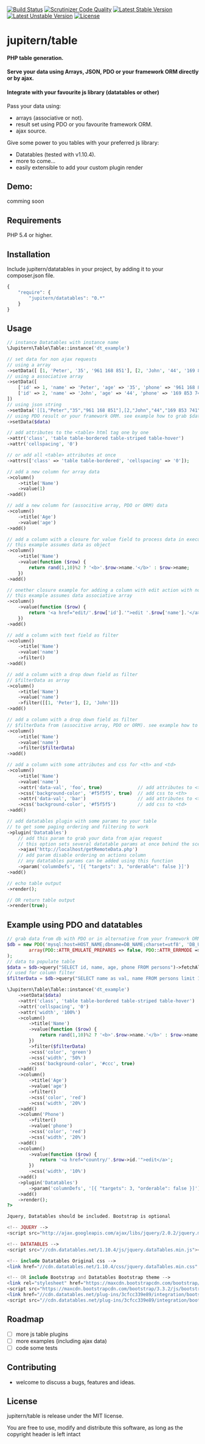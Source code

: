[![Build Status](https://scrutinizer-ci.com/g/jupitern/table/badges/build.png?b=master)](https://scrutinizer-ci.com/g/jupitern/table/build-status/master)
[![Scrutinizer Code Quality](https://scrutinizer-ci.com/g/jupitern/table/badges/quality-score.png?b=master)](https://scrutinizer-ci.com/g/jupitern/table/?branch=master)
[![Latest Stable Version](https://poser.pugx.org/jupitern/table/v/stable.svg)](https://packagist.org/packages/jupitern/table) [![Latest Unstable Version](https://poser.pugx.org/jupitern/table/v/unstable.svg)](https://packagist.org/packages/jupitern/table) [![License](https://poser.pugx.org/jupitern/table/license.svg)](https://packagist.org/packages/jupitern/table)
# jupitern/table
#### PHP table generation.
#### Serve your data using Arrays, JSON, PDO or your framework ORM directly or by ajax.
#### Integrate with your favourite js library (datatables or other)

Pass your data using:
* arrays (associative or not).
* result set using PDO or you favourite framework ORM.
* ajax source.

Give some power to you tables with your preferred js library:
* Datatables (tested with v1.10.4).
* more to come...
* easily extensible to add your custom plugin render

## Demo:

comming soon

## Requirements

PHP 5.4 or higher.

## Installation

Include jupitern/datatables in your project, by adding it to your composer.json file.
```javascript
{
    "require": {
        "jupitern/datatables": "0.*"
    }
}
```

## Usage
```php
// instance Datatables with instance name
\Jupitern\Table\Table::instance('dt_example')

// set data for non ajax requests
// using a array
->setData([ [1, 'Peter', '35', '961 168 851'], [2, 'John', '44', '169 853 741'] ])
// using a associative array
->setData([
	['id' => 1, 'name' => 'Peter', 'age' => '35', 'phone' => '961 168 851'],
	['id' => 2, 'name' => 'John', 'age' => '44', 'phone' => '169 853 741'],
])
// using json string
->setData('[[1,"Peter","35","961 168 851"],[2,"John","44","169 853 741"]]')
// using PDO result or your framework ORM. see example how to grab $data at the end
->setData($data)

// add attributes to the <table> html tag one by one
->attr('class', 'table table-bordered table-striped table-hover')
->attr('cellspacing', '0')

// or add all <table> attributes at once
->attrs(['class' => 'table table-bordered', 'cellspacing' => '0']);

// add a new column for array data
->column()
	->title('Name')
	->value(1)
->add()

// add a new column for (associtive array, PDO or ORM) data
->column()
	->title('Age')
	->value('age')
->add()

// add a column with a closure for value field to process data in execution
// this example assumes data as object
->column()
	->title('Name')
	->value(function ($row) {
		return rand(1,10)%2 ? '<b>'.$row->name.'</b>' : $row->name;
	})
->add()

// onether closure example for adding a column with edit action with no title on <th>
// this example assumes data associative array
->column()
	->value(function ($row) {
		return '<a href="edit/'.$row['id'].'">edit '.$row['name'].'</a>';
	})
->add()

// add a column with text field as filter
->column()
	->title('Name')
	->value('name')
	->filter()
->add()

// add a column with a drop down field as filter
// $filterData as array
->column()
	->title('Name')
	->value('name')
	->filter([[1, 'Peter'], [2, 'John']])
->add()

// add a column with a drop down field as filter
// $filterData from (associtive array, PDO or ORM). see example how to grab $data at the end
->column()
	->title('Name')
	->value('name')
	->filter($filterData)
->add()

// add a column with some attributes and css for <th> and <td>
->column()
	->title('Name')
	->value('name')
	->attr('data-val', 'foo', true)				// add attributes to <th>
    ->css('background-color', '#f5f5f5', true)	// add css to <th>
    ->attr('data-val', 'bar')					// add attributes to <td>
    ->css('background-color', '#f5f5f5')		// add css to <td>
->add()

// add datatables plugin with some params to your table
// to get some paging ordering and filtering to work
->plugin('Datatables')
	// add this param to grab your data from ajax request
	// this option sets several datatable params at once behind the scenes
	->ajax('http://localhost/getRemoteData.php')
	// add param disable ordering on actions column
	// any datatables params can be added using this function
	->param('columnDefs', '[{ "targets": 3, "orderable": false }]')
->add()

// echo table output
->render();

// OR return table output
->render(true);

```


## Example using PDO and datatables
```php
// grab data from db with PDO or in alternative from your framework ORM
$db = new PDO('mysql:host=HOST_NAME;dbname=DB_NAME;charset=utf8', 'DB_USERNAME', 'DB_PASSWORD',
		array(PDO::ATTR_EMULATE_PREPARES => false, PDO::ATTR_ERRMODE => PDO::ERRMODE_EXCEPTION)
);
// data to populate table
$data = $db->query("SELECT id, name, age, phone FROM persons")->fetchAll(PDO::FETCH_OBJ);
// used for column filter
$filterData = $db->query("SELECT name as val, name FROM persons limit 10")->fetchAll(PDO::FETCH_OBJ);

\Jupitern\Table\Table::instance('dt_example')
	->setData($data)
	->attr('class', 'table table-bordered table-striped table-hover')
	->attr('cellspacing', '0')
	->attr('width', '100%')
	->column()
		->title('Name')
		->value(function ($row) {
			return rand(1,10)%2 ? '<b>'.$row->name.'</b>' : $row->name;
		})
		->filter($filterData)
		->css('color', 'green')
		->css('width', '50%')
		->css('background-color', '#ccc', true)
	->add()
	->column()
		->title('Age')
		->value('age')
		->filter()
		->css('color', 'red')
		->css('width', '20%')
	->add()
	->column('Phone')
		->filter()
		->value('phone')
		->css('color', 'red')
		->css('width', '20%')
	->add()
	->column()
		->value(function ($row) {
			return '<a href="country/'.$row->id.'">edit</a>';
		})
		->css('width', '10%')
	->add()
	->plugin('Datatables')
		->param('columnDefs', '[{ "targets": 3, "orderable": false }]')
	->add()
	->render();
?>

Jquery, Datatables should be included. Bootstrap is optional

<!-- JQUERY -->
<script src="http://ajax.googleapis.com/ajax/libs/jquery/2.0.2/jquery.min.js"></script>

<!-- DATATABLES -->
<script src="//cdn.datatables.net/1.10.4/js/jquery.dataTables.min.js"></script>

<!-- include Datatables Original css -->
<link href="//cdn.datatables.net/1.10.4/css/jquery.dataTables.min.css" rel="stylesheet">

<!-- OR include Bootstrap and Datatables Bootstrap theme -->
<link rel="stylesheet" href="https://maxcdn.bootstrapcdn.com/bootstrap/3.3.2/css/bootstrap.min.css">
<script src="https://maxcdn.bootstrapcdn.com/bootstrap/3.3.2/js/bootstrap.min.js"></script>
<link href="//cdn.datatables.net/plug-ins/3cfcc339e89/integration/bootstrap/3/dataTables.bootstrap.css" rel="stylesheet">
<script src="//cdn.datatables.net/plug-ins/3cfcc339e89/integration/bootstrap/3/dataTables.bootstrap.js"></script>

```

## Roadmap

 - [ ] more js table plugins
 - [ ] more examples (including ajax data)
 - [ ] code some tests

## Contributing

 - welcome to discuss a bugs, features and ideas.

## License

jupitern/table is release under the MIT license.

You are free to use, modify and distribute this software, as long as the copyright header is left intact
